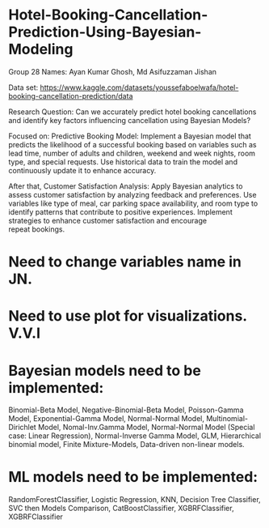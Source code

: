 # Hotel-Booking-Cancellation-Prediction-Using-Bayesian-Modeling
Group 28
Names: Ayan Kumar Ghosh, Md Asifuzzaman Jishan

Data set: https://www.kaggle.com/datasets/youssefaboelwafa/hotel-booking-cancellation-prediction/data

Research Question: Can we accurately predict hotel booking cancellations and identify key factors influencing cancellation using Bayesian Models?

Focused on: Predictive Booking Model:
Implement a Bayesian model that predicts the likelihood of a successful booking based on variables such as lead time, number of adults and children, 
weekend and week nights, room type, and special requests. Use historical data to train the model and continuously update it to enhance accuracy.     


After that, Customer Satisfaction Analysis:
Apply Bayesian analytics to assess customer satisfaction by analyzing feedback and preferences. Use variables like type of meal, car parking space 
availability, and room type to identify patterns that contribute to positive experiences. Implement strategies to enhance customer satisfaction and encourage repeat bookings.


# Need to change variables name in JN.
# Need to use plot for visualizations. V.V.I

# Bayesian models need to be implemented: 
Binomial-Beta Model, Negative-Binomial-Beta Model, Poisson-Gamma Model, Exponential-Gamma Model, Normal-Normal Model, Multinomial-Dirichlet Model, Nomal-Inv.Gamma Model, Normal-Normal Model (Special case: Linear
Regression), Normal-Inverse Gamma Model, GLM, Hierarchical binomial model, Finite Mixture-Models, Data-driven non-linear models. 

# ML models need to be implemented: 
RandomForestClassifier, Logistic Regression, KNN, Decision Tree Classifier, SVC then Models Comparison, CatBoostClassifier, XGBRFClassifier, XGBRFClassifier
